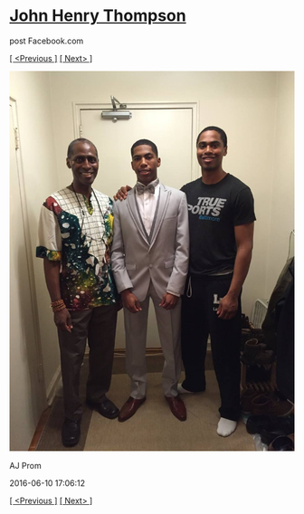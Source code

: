 # [John Henry Thompson](../README.md)
post Facebook.com

[[ <Previous ]](2016-06-10-9.md) [[ Next> ]](2016-06-10-11.md)

[![](../media/2016-06-10/AJ-Prom-8.jpg)](../README.md)

AJ Prom

2016-06-10 17:06:12

[[ <Previous ]](2016-06-10-9.md) [[ Next> ]](2016-06-10-11.md)